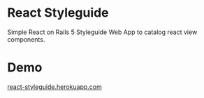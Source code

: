# React Styleguide
Simple React on Rails 5 Styleguide Web App to catalog react view components.

# Demo
[react-styleguide.herokuapp.com](https://react-styleguide.herokuapp.com)
